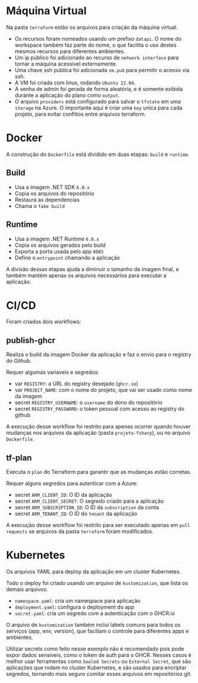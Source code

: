 # Máquina Virtual

Na pasta `terraform` estão os arquivos para criação da máquina virtual.

- Os recursos foram nomeados usando um prefixo `datapi`. O nome do workspace também faz parte do nome, o que facilita o uso destes mesmos recursos para diferentes ambientes.
- Um ip público foi adicionado ao recurso de `network interface` para tornar a máquina acessivel externamente.
- Uma chave ssh pública foi adicionada `vm.pub` para permitir o acesso via ssh.
- A VM foi criada com linux, rodando `Ubuntu 22.04`.
- A senha de admin foi gerada de forma aleatória, e é somente exibida durante a aplicação do plano como `output`.
- O arquivo `providers` está configurado para salvar o `tfstate` em uma `storage` na Azure. O importante aqui é criar uma `key` unica para cada projeto, para evitar conflitos entre arquivos terraform.

# Docker

A construção do `Dockerfile` está dividido em duas etapas: `build` e `runtime`.

## Build

- Usa a imagem .NET SDK `6.0.x`
- Copia os arquivos do repositório
- Restaura as dependencias
- Chama o `fake build`

## Runtime

- Usa a imagem .NET Runtime `6.0.x`
- Copia os arquivos gerados pelo build
- Exporta a porta usada pelo app `8085`
- Define o `entrypoint` chamando a aplicação

A divisão dessas etapas ajuda a diminuir o tamanho da imagem final, e também mantém apenas os arquivos necessários para executar a aplicação.

# CI/CD

Foram criados dois workflows:

## publish-ghcr

Realiza o build da imagem Docker da aplicação e faz o envio para o registry do Github.

Requer algumas variaveis e segredos:
- var `REGISTRY`: a URL do registry desejado (`ghcr.io`)
- var `PROJECT_NAME`: com o nome do projeto, que vai ser usado como nome da imagem
- secret `REGISTRY_USERNAME`: o `username` do dono do repositório
- secret `REGISTRY_PASSWORD`: o token pessoal com acesso ao registry do github

A execução desse workflow foi restrito para apenas ocorrer quando houver mudanças nos arquivos da aplicação (pasta `projeto-fsharp`), ou no arquivo `Dockerfile`.

## tf-plan

Executa o `plan` do Terraform para garantir que as mudanças estão corretas.

Requer alguns segredos para autenticar com a Azure:
- secret `ARM_CLIENT_ID`: O ID da aplicação
- secret `ARM_CLIENT_SECRET`: O segredo criado para a aplicação
- secret `ARM_SUBSCRIPTION_ID`: O ID da `subscription` da conta
- secret `ARM_TENANT_ID`: O ID do `tenant` da aplicação

A execução desse workflow foi restrito para ser executado apenas em `pull requests` se arquivos da pasta `terraform` foram modificados.

# Kubernetes

Os arquivos YAML para deploy da aplicação em um cluster Kubernetes.

Todo o deploy foi criado usando um arquivo de `kustomization`, que lista os demais arquivos:
- `namespace.yaml`: cria um namespace para aplicação
- `deployment.yaml`: configura o deployment do app
- `secret.yaml`: cria um segredo com a autenticação com o GHCR.io

O arquivo de `kustomization` também inclui labels comuns para todos os serviços (app, env, version), que faciliam o controle para diferentes apps e ambientes.

Utilizar secrets como feito nesse exemplo não é recomendado pois pode expor dados sensíveis, como o token de auth para o GHCR. Nesses casos é melhor usar ferramentas como `Sealed Secrets` ou `External Secret`, que são aplicações que rodam no cluster Kubernetes, e são usados para encriptar segredos, tornando mais seguro comitar esses arquivos em repositórios git.
